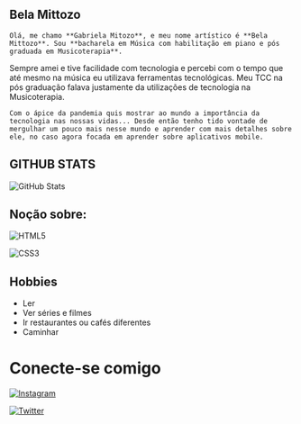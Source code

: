 ## Bela Mittozo

    Olá, me chamo **Gabriela Mitozo**, e meu nome artístico é **Bela Mittozo**. Sou **bacharela em Música com habilitação em piano e pós graduada em Musicoterapia**. 
Sempre amei e tive facilidade com tecnologia e percebi com o tempo que até mesmo na música eu utilizava ferramentas tecnológicas. Meu TCC na pós graduação falava justamente da utilizações de tecnologia na Musicoterapia. 

    Com o ápice da pandemia quis mostrar ao mundo a importância da tecnologia nas nossas vidas... Desde então tenho tido vontade de mergulhar um pouco mais nesse mundo e aprender com mais detalhes sobre ele, no caso agora focada em aprender sobre aplicativos mobile. 


## GITHUB STATS

![GitHub Stats](https://github-readme-stats.vercel.app/api?username=gabrielamitozo&theme=transparent&bg_color=000&border_color=30A3DC&show_icons=true&icon_color=30A3DC&title_color=E94D5F&text_color=FFF)


## Noção sobre: 
![HTML5](https://img.shields.io/badge/HTML5-000?style=for-the-badge&logo=html5)

![CSS3](https://img.shields.io/badge/CSS3-000?style=for-the-badge&logo=css3&logoColor=264CE4)

    
## Hobbies
+ Ler
+ Ver séries e filmes
+ Ir restaurantes ou cafés diferentes
+ Caminhar


# Conecte-se comigo

[![Instagram](https://img.shields.io/badge/Instagram-000?style=for-the-badge&logo=instagram)](https://www.instagram.com/belamittozo/)

[![Twitter](https://img.shields.io/badge/Twitter-000?style=for-the-badge&logo=twitter)](https://twitter.com/belamittozo)